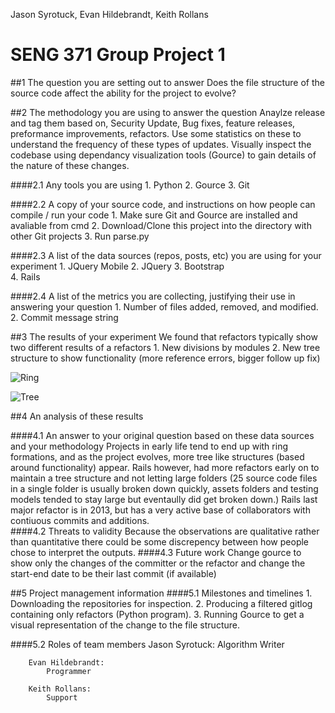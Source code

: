 Jason Syrotuck, Evan Hildebrandt, Keith Rollans

# SENG 371 Group Project 1 

##1 The question you are setting out to answer
	Does the file structure of the source code affect the ability for the project to evolve? 
	
##2 The methodology you are using to answer the question
	Anaylze release and tag them based on, Security Update, Bug fixes, feature releases, preformance improvements, refactors.
	Use some statistics on these to understand the frequency of these types of updates. Visually inspect the codebase using
	dependancy visualization tools (Gource) to gain details of the nature of these changes. 

####2.1 Any tools you are using 
		1. Python
		2. Gource
		3. Git
		
####2.2 A copy of your source code, and instructions on how people can compile / run your code
		1. Make sure Git and Gource are installed and avaliable from cmd
		2. Download/Clone this project into the directory with other Git projects 
		3. Run parse.py		
		
####2.3 A list of the data sources (repos, posts, etc) you are using for your experiment
		1. JQuery Mobile
		2. JQuery
		3. Bootstrap	
		4. Rails
		
####2.4 A list of the metrics you are collecting, justifying their use in answering your question
		1. Number of files added, removed, and modified. 
		2. Commit message string
	
##3 The results of your experiment
		We found that refactors typically show two different results of a refactors
			1. New divisions by modules <picture> 
			2. New tree structure to show functionality (more reference errors, bigger follow up fix) 
			
<picture>![Ring](https://raw.githubusercontent.com/Jsyro/seng371/master/ring.png)

<picture>![Tree](https://raw.githubusercontent.com/Jsyro/seng371/master/tree.png)

##4 An analysis of these results

####4.1 An answer to your original question based on these data sources and your methodology
Projects in early life tend to end up with ring formations, and as the project evolves, more tree like structures (based around functionality) appear. Rails however, had more refactors early on to maintain a tree structure and not letting large folders (25 source code files in a single folder is usually broken down quickly, assets folders and testing models tended to stay large but eventaully did get broken down.) Rails last major refactor is in 2013, but has a very active base of collaborators with contiuous commits and additions.   
####4.2 Threats to validity
Because the observations are qualitative rather than quantitative there could be some discrepency between how people chose to interpret the outputs.
####4.3 Future work
Change gource to show only the changes of the committer or the refactor and change the start-end date to be their last commit (if available)
	
##5 Project management information
####5.1 Milestones and timelines
		1. Downloading the repositories for inspection.
		2. Producing a filtered gitlog containing only refactors (Python program).
		3. Running Gource to get a visual representation of the change to the file structure.
		
####5.2 Roles of team members
		Jason Syrotuck: 
			Algorithm Writer
		
		Evan Hildebrandt: 
			Programmer
		
		Keith Rollans:	
			Support

	
	
